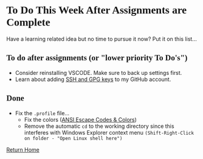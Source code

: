 <style type="text/css">
  
  @import url('https://fonts.googleapis.com/css?family=Permanent+Marker&display=swap');

  h1,h2 { font-family: 'Permanent Marker'; }

  img {
    box-shadow: 1em 2em 6em 0em rgba(0, 0, 0, 0.35),  1em 2em 2em 0em rgba(0, 0, 0, 0.1);
    border-radius:  1em;
    }
</Style>

# To Do This Week After Assignments are Complete

Have a learning related idea but no time to pursue it now?  Put it on this list...

## To do after assignments (or "lower priority To Do's")

- Consider reinstalling VSCODE. Make sure to back up settings first.
- Learn about adding [SSH and GPG keys](https://github.com/settings/keys) to my GitHub account.

## Done

- Fix the `.profile` file...
  - Fix the colors ([ANSI Escape Codes & Colors](https://en.wikipedia.org/wiki/ANSI_escape_code#Colors))
  - Remove the automatic `cd` to the working directory since this interferes with Windows Explorer context menu `(Shift-Right-Click on folder - "Open Linux shell here")`

[Return Home](/)
